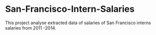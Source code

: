 # San-Francisco-Intern-Salaries
This project analyse extracted data of salaries of San Francisco interns salaries from 2011 -2014.
